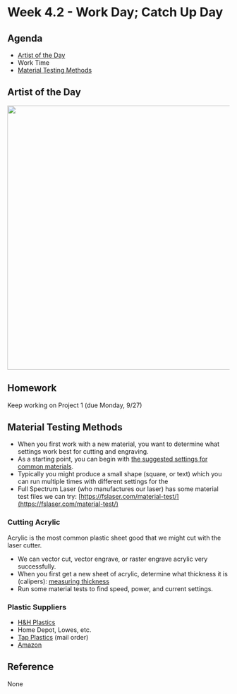 # Week 4.2 - Work Day; Catch Up Day

## Agenda

- [Artist of the Day](#artist-of-the-day)
- Work Time
- [Material Testing Methods](#material-testing-methods)

## Artist of the Day

<img src="https://user-images.githubusercontent.com/1598545/190411078-971f6d55-1c00-4001-82f1-55b3fd4af56b.png" width=600>

## Homework
Keep working on Project 1 (due Monday, 9/27)

## Material Testing Methods

- When you first work with a new material, you want to determine what settings work best for cutting and engraving. 
- As a starting point, you can begin with [the suggested settings for common materials](week2.html#power-settings).
- Typically you might produce a small shape (square, or text) which you can run multiple times with different settings for the 
- Full Spectrum Laser (who manufactures our laser) has some material test files we can try: [https://fslaser.com/material-test/](https://fslaser.com/material-test/)

### Cutting Acrylic

Acrylic is the most common plastic sheet good that we might cut with the laser cutter. 
- We can vector cut, vector engrave, or raster engrave acrylic very successfully.
- When you first get a new sheet of acrylic, determine what thickness it is (calipers): [measuring thickness](week2.html#measuring-thickness)
- Run some material tests to find speed, power, and current settings.

### Plastic Suppliers
- [H&H Plastics](https://www.google.com/maps/dir/40.8298688,-96.7012424/h+and+h+plastics+lincoln/@40.8423437,-96.7027104,13z/data=!3m1!4b1!4m9!4m8!1m1!4e1!1m5!1m1!1s0x8796bb88f445b751:0x4b7f5828f156d80b!2m2!1d-96.6333809!2d40.851637)
- Home Depot, Lowes, etc. 
- [Tap Plastics](https://www.tapplastics.com/) (mail order)
- [Amazon](https://www.amazon.com/s?k=acrylic&rh=p_n_feature_twelve_browse-bin%3A6523581011&dc&crid=1FP68QKLIHMU1&qid=1691868683&rnid=6523562011&sprefix=acrylic%2Caps%2C122&ref=sr_nr_p_n_feature_twelve_browse-bin_2&ds=v1%3Aj%2FkbjR6uukzvnX258UAPYUVc5vFUIxtwiIfGXy6EeTQ)

## Reference
None